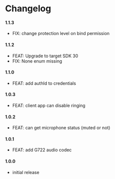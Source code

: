 # Changelog
#### 1.1.3
- FIX: change protection level on bind permission

#### 1.1.2
- FEAT: Upgrade to target SDK 30
- FIX: None enum missing

#### 1.1.0
- FEAT: add authId to credentials

#### 1.0.3
- FEAT: client app can disable ringing

#### 1.0.2
- FEAT: can get microphone status (muted or not)

#### 1.0.1
- FEAT: add G722 audio codec

#### 1.0.0
- initial release
